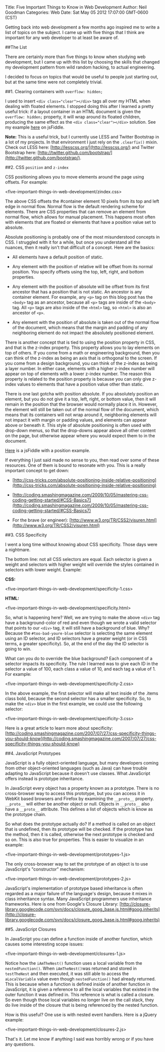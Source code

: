 Title: Five Important Things to Know in Web Development
Author: Neil Goodman
Categories: Web
Date: Sat May 05 2012 17:07:00 GMT-0600 (CST)

Getting back into web development a few months ago inspired me to write a list of topics on the subject. I came up with five things that I think are important for any web developer to at least be aware of.

##The List

There are certainly more than five things to know when studying web development, but I came up with this list by choosing the skills that changed my development pattern from wild random hacking, to actual engineering.

I decided to focus on topics that would be useful to people just starting out, but at the same time were not completely trivial.

##1. Clearing containers with `overflow: hidden;`

I used to insert `<div class="clear"></div>` tags all over my HTML when dealing with floated elements. I stopped doing this after I learned a pretty useful trick: if a layout container in an HTML document is given the `overflow: hidden;` property, it will wrap around its floated children, producing the same effect as the `<div class="clear"></div>` solution. See my example [here](http://jsfiddle.net/hr8GT/) on jsFiddle.

__Note:__ This is a useful trick, but I currently use LESS and Twitter Bootstrap in a lot of my projects. In that environment I just rely on the `.clearfix()` mixin. Check out LESS here: [http://lesscss.org/](http://lesscss.org/) and Twitter Bootstrap here: [http://twitter.github.com/bootstrap/](http://twitter.github.com/bootstrap/).

##2. CSS `position` and `z-index`

CSS positioning allows you to move elements around the page using offsets. For example:

<five-important-things-in-web-development/zindex.css>

The above CSS offsets the #container element 10 pixels from its top and left edge in normal flow. Normal flow is the default rendering scheme for elements. There are CSS properties that can remove an element from normal flow, which allows for manual placement. This happens most often with elements that are floated or elements that have a position value set to absolute.

Absolute positioning is probably one of the most misunderstood concepts in CSS. I struggled with it for a while, but once you understand all the nuances, then it really isn't that difficult of a concept. Here are the basics:

- All elements have a default position of static.

- Any element with the position of relative will be offset from its normal position. You specify offsets using the top, left, right, and bottom properties.

- Any element with the position of absolute will be offset from its first ancestor that has a position that is not static. An ancestor is any container element. For example, any `<p>` tag on this blog post has the `<body>` tag as an ancestor, because all `<p>` tags are inside of the `<body>` tag. All `<p>` tags are also inside of the `<html>` tag, so `<html>` is also an ancestor of `<p>`.

- Any element with the position of absolute is taken out of the normal flow of the document, which means that the margin and padding of any neighboring element do not impact the absolutely positioned element.

There is another concept that is tied to using the position property in CSS, and that is the z-index property. This property allows you to lay elements on top of others. If you come from a math or engineering background, then you can think of the z-index as being an axis that is orthogonal to the screen. If you come from a design background, you can think of the z-index as being a layer number. In either case, elements with a higher z-index number will appear on top of elements with a lower z-index number. The reason this property is related to the position property is because you can only give z-index values to elements that have a position value other than static.

There is one last gotcha with position absolute. If you absolutely position an element, but you do not give it a top, left, right, or bottom value, then it will remain in the position that the browser would normally place it in. However, the element will still be taken out of the normal flow of the document, which means that its containers will not wrap around it, neighboring elements will not impact it with margin or padding values, and elements can appear above or beneath it. This style of absolute positioning is often used with drop-down menus, so that the drop-downs appear above all other content on the page, but otherwise appear where you would expect them to in the document.

[Here](http://jsfiddle.net/qRDBV/) is a jsFiddle with a position example.

If everything I just said made no sense to you, then read over some of these resources. One of them is bound to resonate with you. This is a really important concept to get down:

- [http://css-tricks.com/absolute-positioning-inside-relative-positioning](http://css-tricks.com/absolute-positioning-inside-relative-positioning)

- [http://coding.smashingmagazine.com/2009/10/05/mastering-css-coding-getting-started/#CSS-Basics7](http://coding.smashingmagazine.com/2009/10/05/mastering-css-coding-getting-started/#CSS-Basics7)

- For the brave (or engineer): [http://www.w3.org/TR/CSS2/visuren.html](http://www.w3.org/TR/CSS2/visuren.html)

##3. CSS Specificity

I went a long time without knowing about CSS specificity. Those days were a nightmare.

The bottom line: not all CSS selectors are equal. Each selector is given a weight and selectors with higher weight will override the styles contained in selectors with lower weight. Example:

__CSS:__

<five-important-things-in-web-development/specificity-1.css>

__HTML:__

<five-important-things-in-web-development/specificity.html>

So, what is happening here? Well, we are trying to make the above `<div>` tag have a background-color of red and even though we wrote a valid selector that points to our `<div>` tag, it will still have a background of blue. Why? Because the `#too-bad-youre-blue` selector is selecting the same element using an ID selector, and ID selectors have a greater weight (or in CSS terms, a greater specificity). So, at the end of the day the ID selector is going to win.

What can you do to override the blue background? Each component of a selector impacts its specificity. The rule I learned was to give each ID in the selector a value of 100, each class a value of 10, and each tag a value of 1. For example:

<five-important-things-in-web-development/specificity-2.css>

In the above example, the first selector will make all text inside of the .items class bold, because the second selector has a smaller specificity. So, to make the `<div>` blue in the first example, we could use the following selector:

<five-important-things-in-web-development/specificity-3.css>

Here is a great article to learn more about specificity: [http://coding.smashingmagazine.com/2007/07/27/css-specificity-things-you-should-know](http://coding.smashingmagazine.com/2007/07/27/css-specificity-things-you-should-know)

##4. JavaScript Prototypes

JavaScript is a fully object-oriented language, but many developers coming from other object-oriented languages (such as Java) can have trouble adapting to JavaScript because it doesn't use classes. What JavaScript offers instead is prototype inheritance.

In JavaScript every object has a property known as a prototype. There is no cross-browser way to access this prototype, but you can access it in WebKit based browsers and Firefox by examining the `__proto__` property. `__proto__` will either be another object or null. Objects in `__proto__` also have a `__proto__` attribute. This defines a list of objects which is know as the prototype chain.

So what does the prototype actually do? If a method is called on an object that is undefined, then its prototype will be checked. If the prototype has the method, then it is called, otherwise the next prototype is checked and so on. This is also true for properties. This is easier to visualize in an example:

<five-important-things-in-web-development/prototypes-1.js>

The only cross-browser way to set the prototype of an object is to use JavaScript's "constructor" mechanism:

<five-important-things-in-web-development/prototypes-2.js>

JavaScript's implementation of prototype based inheritance is often regarded as a major failure of the language's design, because it mixes in class inheritance syntax. Many JavaScript programmers use inheritance frameworks. Here is one from Google's Closure Library: [http://closure-library.googlecode.com/svn/docs/closure_goog_base.js.html#goog.inherits](http://closure-library.googlecode.com/svn/docs/closure_goog_base.js.html#goog.inherits)

##5. JavaScript Closures

In JavaScript you can define a function inside of another function, which causes some interesting scope issues:

<five-important-things-in-web-development/closures-1.js>

Notice how the `iAmTheNest()` function uses a local variable from the `nestedFunction()`. When `iAmTheNest()`was returned and stored in `testTheNest` and then executed, it was still able to access the `aLocalVariable` value even though `nestedFunction()` had already returned. This is because when a function is defined inside of another function in JavaScript, it is given a reference to all the local variables that existed in the outer function it was defined in. This reference is what is called a closure. So even though those local variables no longer live on the call stack, they do live inside of the closure that is being referenced by the nested function.

How is this useful? One use is with nested event handlers. Here is a jQuery example:

<five-important-things-in-web-development/closures-2.js>

That's it. Let me know if anything I said was horribly wrong or if you have any questions.